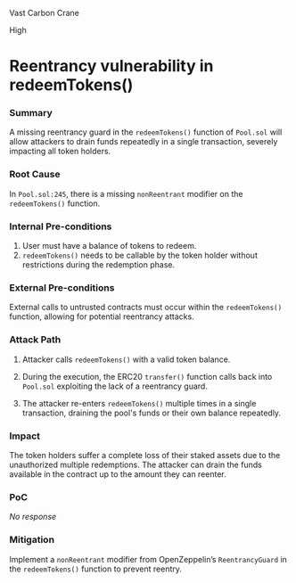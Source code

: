 Vast Carbon Crane

High

# Reentrancy vulnerability in redeemTokens()

### Summary

A missing reentrancy guard in the `redeemTokens()` function of `Pool.sol` will allow attackers to drain funds repeatedly in a single transaction, severely impacting all token holders.

### Root Cause

In `Pool.sol:245`, there is a missing `nonReentrant` modifier on the `redeemTokens()` function.

### Internal Pre-conditions

1. User must have a balance of tokens to redeem.
2. `redeemTokens()` needs to be callable by the token holder without restrictions during the redemption phase.

### External Pre-conditions

External calls to untrusted contracts  must occur within the `redeemTokens()` function, allowing for potential reentrancy attacks.

### Attack Path

1. Attacker calls `redeemTokens()` with a valid token balance.

2. During the execution, the ERC20 `transfer()` function calls back into `Pool.sol` exploiting the lack of a reentrancy guard.

3. The attacker re-enters `redeemTokens()` multiple times in a single transaction, draining the pool's funds or their own balance repeatedly.

### Impact

The token holders suffer a complete loss of their staked assets due to the unauthorized multiple redemptions. The attacker can drain the funds available in the contract up to the amount they can reenter.

### PoC

_No response_

### Mitigation

Implement a `nonReentrant` modifier from OpenZeppelin’s `ReentrancyGuard` in the `redeemTokens()` function to prevent reentry.